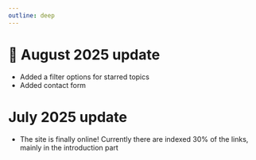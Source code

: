 ```yaml
---
outline: deep
---
```


# 🌟 August 2025 update

- Added a filter options for starred topics
- Added contact form

# July 2025 update

- The site is finally online! Currently there are indexed 30% of the links, mainly in the introduction part
